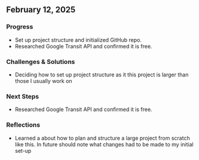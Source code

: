 ## February 12, 2025
### Progress
- Set up project structure and initialized GitHub repo.
- Researched Google Transit API and confirmed it is free.

### Challenges & Solutions
- Deciding how to set up project structure as it this project is larger than those I usually work on

### Next Steps
- Researched Google Transit API and confirmed it is free.
### Reflections
- Learned a about how to plan and structure a large project from scratch like this. In future should note what changes had to be made to my initial set-up
